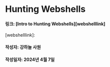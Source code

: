 # Hunting Webshells 

#### 링크: [Intro to Hunting Webshells][webshelllink]
[webshelllink]:
#### 작성자: 강하늘 사원
#### 작성일자: 2024년 4월 7일 
